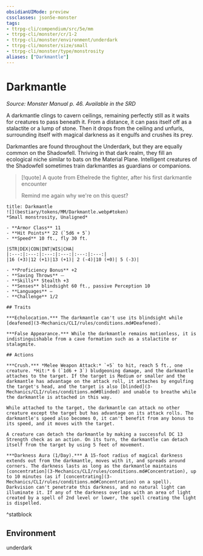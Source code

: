 ```yaml
---
obsidianUIMode: preview
cssclasses: json5e-monster
tags:
- ttrpg-cli/compendium/src/5e/mm
- ttrpg-cli/monster/cr/1-2
- ttrpg-cli/monster/environment/underdark
- ttrpg-cli/monster/size/small
- ttrpg-cli/monster/type/monstrosity
aliases: ["Darkmantle"]
---
```

# Darkmantle
*Source: Monster Manual p. 46. Available in the <span title='Systems Reference Document (5.1)'>SRD</span>*  

A darkmantle clings to cavern ceilings, remaining perfectly still as it waits for creatures to pass beneath it. From a distance, it can pass itself off as a stalactite or a lump of stone. Then it drops from the ceiling and unfurls, surrounding itself with magical darkness as it engulfs and crushes its prey.

Darkmantles are found throughout the Underdark, but they are equally common on the Shadowfell. Thriving in that dark realm, they fill an ecological niche similar to bats on the Material Plane. Intelligent creatures of the Shadowfell sometimes train darkmantles as guardians or companions.

> [!quote] A quote from Ethelrede the fighter, after his first darkmantle encounter  
> 
> Remind me again why we're on this quest?


```ad-statblock
title: Darkmantle
![](bestiary/tokens/MM/Darkmantle.webp#token)
*Small monstrosity, Unaligned*

- **Armor Class** 11
- **Hit Points** 22 (`5d6 + 5`)
- **Speed** 10 ft., fly 30 ft.

|STR|DEX|CON|INT|WIS|CHA|
|:---:|:---:|:---:|:---:|:---:|:---:|
|16 (+3)|12 (+1)|13 (+1)| 2 (-4)|10 (+0)| 5 (-3)|

- **Proficiency Bonus** +2
- **Saving Throws** ⏤
- **Skills** Stealth +3
- **Senses** blindsight 60 ft., passive Perception 10
- **Languages** —
- **Challenge** 1/2

## Traits

***Echolocation.*** The darkmantle can't use its blindsight while [deafened](3-Mechanics/CLI/rules/conditions.md#Deafened).

***False Appearance.*** While the darkmantle remains motionless, it is indistinguishable from a cave formation such as a stalactite or stalagmite.

## Actions

***Crush.*** *Melee Weapon Attack:* `+5` to hit, reach 5 ft., one creature. *Hit:* 6 (`1d6 + 3`) bludgeoning damage, and the darkmantle attaches to the target. If the target is Medium or smaller and the darkmantle has advantage on the attack roll, it attaches by engulfing the target's head, and the target is also [blinded](3-Mechanics/CLI/rules/conditions.md#Blinded) and unable to breathe while the darkmantle is attached in this way.

While attached to the target, the darkmantle can attack no other creature except the target but has advantage on its attack rolls. The darkmantle's speed also becomes 0, it can't benefit from any bonus to its speed, and it moves with the target.

A creature can detach the darkmantle by making a successful DC 13 Strength check as an action. On its turn, the darkmantle can detach itself from the target by using 5 feet of movement.

***Darkness Aura (1/Day).*** A 15-foot radius of magical darkness extends out from the darkmantle, moves with it, and spreads around corners. The darkness lasts as long as the darkmantle maintains [concentration](3-Mechanics/CLI/rules/conditions.md#Concentration), up to 10 minutes (as if [concentrating](3-Mechanics/CLI/rules/conditions.md#Concentration) on a spell). Darkvision can't penetrate this darkness, and no natural light can illuminate it. If any of the darkness overlaps with an area of light created by a spell of 2nd level or lower, the spell creating the light is dispelled.
```
^statblock

## Environment

underdark